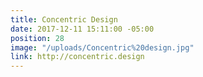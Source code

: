 ```yaml
---
title: Concentric Design
date: 2017-12-11 15:11:00 -05:00
position: 28
image: "/uploads/Concentric%20design.jpg"
link: http://concentric.design
---
```


